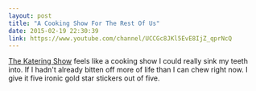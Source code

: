 ```yaml
---
layout: post
title: "A Cooking Show For The Rest Of Us"
date: 2015-02-19 22:30:39
link: https://www.youtube.com/channel/UCCGc8JKl5EvE8IjZ_qprNcQ
---
```

[The Katering Show](http://thekateringshow.com) feels like a cooking show I could really sink my teeth into. If I hadn't already bitten off more of life than I can chew right now. I give it five ironic gold star stickers out of five.
